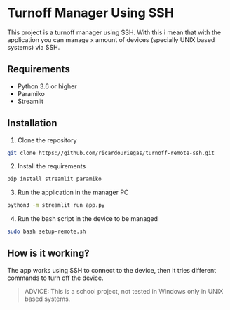 # Turnoff Manager Using SSH
This project is a turnoff manager using SSH. With this i mean that with the application you can manage `x` amount of devices (specially UNIX based systems) via SSH.

## Requirements
- Python 3.6 or higher
- Paramiko
- Streamlit

## Installation
1. Clone the repository
```bash
git clone https://github.com/ricardouriegas/turnoff-remote-ssh.git
```
2. Install the requirements
```bash
pip install streamlit paramiko
```
3. Run the application in the manager PC
```bash
python3 -m streamlit run app.py
```
4. Run the bash script in the device to be managed
```bash
sudo bash setup-remote.sh
```

## How is it working?
The app works using SSH to connect to the device, then it tries different commands to turn off the device.


> ADVICE: This is a school project, not tested in Windows only in UNIX based systems.